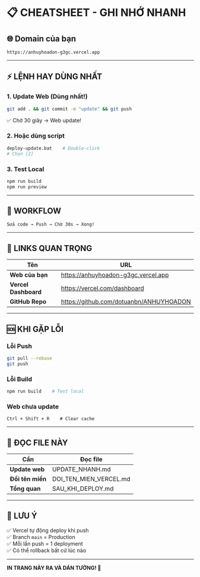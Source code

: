 # 📋 CHEATSHEET - GHI NHỚ NHANH

## 🌐 Domain của bạn
```
https://anhuyhoadon-g3gc.vercel.app
```

---

## ⚡ LỆNH HAY DÙNG NHẤT

### 1. Update Web (Dùng nhất!)
```bash
git add . && git commit -m "update" && git push
```
✅ Chờ 30 giây → Web update!

### 2. Hoặc dùng script
```bash
deploy-update.bat    # Double-click
# Chọn [2]
```

### 3. Test Local
```bash
npm run build
npm run preview
```

---

## 🔄 WORKFLOW

```
Sửa code → Push → Chờ 30s → Xong!
```

---

## 🔗 LINKS QUAN TRỌNG

| Tên | URL |
|-----|-----|
| **Web của bạn** | https://anhuyhoadon-g3gc.vercel.app |
| **Vercel Dashboard** | https://vercel.com/dashboard |
| **GitHub Repo** | https://github.com/dotuanbn/ANHUYHOADON |

---

## 🆘 KHI GẶP LỖI

### Lỗi Push
```bash
git pull --rebase
git push
```

### Lỗi Build
```bash
npm run build    # Test local
```

### Web chưa update
```
Ctrl + Shift + R    # Clear cache
```

---

## 📖 ĐỌC FILE NÀY

| Cần | Đọc file |
|-----|----------|
| **Update web** | UPDATE_NHANH.md |
| **Đổi tên miền** | DOI_TEN_MIEN_VERCEL.md |
| **Tổng quan** | SAU_KHI_DEPLOY.md |

---

## 💾 LƯU Ý

✅ Vercel tự động deploy khi push  
✅ Branch `main` = Production  
✅ Mỗi lần push = 1 deployment  
✅ Có thể rollback bất cứ lúc nào  

---

**IN TRANG NÀY RA VÀ DÁN TƯỜNG! 📌**

